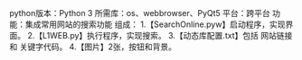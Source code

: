python版本：Python 3
所需库：os、webbrowser、PyQt5
平台：跨平台
功能：集成常用网站的搜索功能
组成：
1.【SearchOnline.pyw】启动程序，实现界面。
2.【L1WEB.py】执行程序，实现搜索。
3.【动态库配置.txt】包括 网站链接 和 关键字代码。
4.【图片】2张，按钮和背景。
